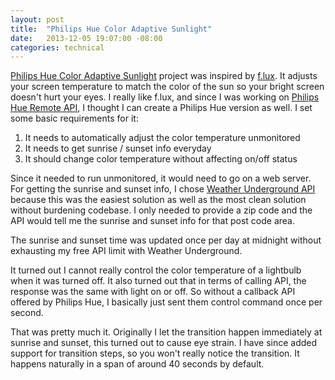 ```yaml
---
layout: post
title:  "Philips Hue Color Adaptive Sunlight"
date:   2013-12-05 19:07:00 -08:00
categories: technical
---
```


[Philips Hue Color Adaptive Sunlight](https://github.com/paulshi/PhilipsHueColorAdaptiveSunlight) project was inspired by [f.lux](http://justgetflux.com/). It adjusts your screen temperature to match the color of the sun so your bright screen doesn't hurt your eyes. I really like f.lux, and since I was working on [Philips Hue Remote API](http://blog.paulshi.me/technical/2013/11/27/Philips-Hue-Remote-API-Explained.html), I thought I can create a Philips Hue version as well. I set some basic requirements for it:

1. It needs to automatically adjust the color temperature unmonitored
2. It needs to get sunrise / sunset info everyday
3. It should change color temperature without affecting on/off status

Since it needed to run unmonitored, it would need to go on a web server.  For getting the sunrise and sunset info, I chose [Weather Underground API](http://www.wunderground.com/weather/api/) because this was the easiest solution as well as the most clean solution without burdening codebase. I only needed to provide a zip code and the API would tell me the sunrise and sunset info for that post code area.

The sunrise and sunset time was updated once per day at midnight without exhausting my free API limit with Weather Underground.

It turned out I cannot really control the color temperature of a lightbulb when it was turned off. It also turned out that in terms of calling API, the response was the same with light on or off. So without a callback API offered by Philips Hue, I basically just sent them control command once per second.

That was pretty much it. Originally I let the transition happen immediately at sunrise and sunset, this turned out to cause eye strain. I have since added support for transition steps, so you won't really notice the transition. It happens naturally in a span of around 40 seconds by default.